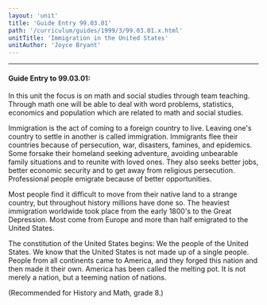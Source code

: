 ```yaml
---
layout: 'unit'
title: 'Guide Entry 99.03.01'
path: '/curriculum/guides/1999/3/99.03.01.x.html'
unitTitle: 'Immigration in the United States'
unitAuthor: 'Joyce Bryant'
---
```


<body>
<hr/>
 <h4>
  Guide Entry to 99.03.01:
 </h4>
 In this unit the focus is on math and social studies through team teaching.  Through math one will be able to deal with word problems, statistics, economics and population which are related to math and social studies.
 <p>
  Immigration is the act of coming to a foreign country to live.  Leaving one's country to settle in another is called immigration.  Immigrants flee their countries because of persecution, war, disasters, famines, and epidemics.  Some forsake their homeland seeking adventure, avoiding unbearable family situations and to reunite with loved ones.  They also seeks better jobs, better economic security and to get away from religious persecution.  Professional people emigrate because of better opportunities.
 </p>
 <p>
  Most people find it difficult to move from their native land to a strange country, but throughout history millions have done so.  The heaviest immigration worldwide took place from the early 1800's to the Great Depression.  Most come from Europe and more than half emigrated to the United States.
 </p>
 <p>
  The constitution of the United States begins:  We the people of the United States.  We know that the United States is not made up of a single people.  People from all continents came to America, and they forged this nation and then made it their own.  America has been called the melting pot.  It is not merely a nation, but a teeming nation of nations.
 </p>
 <p>
  (Recommended for History and Math, grade 8.)
 </p>

</body>
